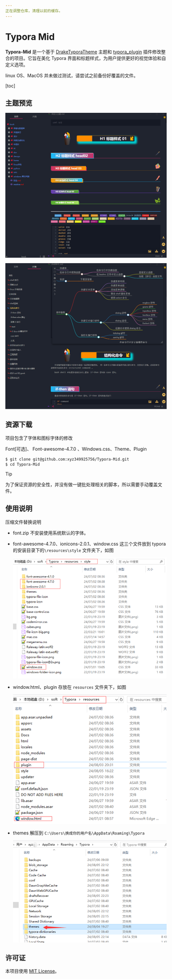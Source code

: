 ```yaml
---
正在调整仓库，清理以前的缓存。
---
```


# Typora Mid

**Typora-Mid** 是一个基于 [DrakeTyporaTheme](https://github.com/liangjingkanji/DrakeTyporaTheme) 主题和 [typora_plugin](https://github.com/obgnail/typora_plugin) 插件修改整合的项目。它旨在美化 Typora 界面和标题样式，为用户提供更好的视觉体验和自定义选项。

linux OS、MacOS 并未做过测试，请尝试之前备份好覆盖的文件。

[toc]

## 主题预览

![image-20240805221400275](./.readme.assets/image-20240805221400275.png)

![image-20240805221515120](./.readme.assets/image-20240805221515120.png)



## 资源下载

项目包含了字体和图标字体的修改

Font[可选]、 Font-awesome-4.7.0 、Windows.css、Theme、Plugin

```shell
$ git clone git@github.com:xyz349925756/Typora-Mid.git
$ cd Typora-Mid
```

> [!tip]
>
> 为了保证资源的安全性，并没有做一键批处理相关的脚本，所以需要手动覆盖文件。

## 使用说明

压缩文件替换说明

- font.zip 不安装使用系统默认的字体。

- font-awesome-4.7.0、ionicons-2.0.1、window.css 这三个文件放到 typora 的安装目录下的`\resources\style` 文件夹下，如图

  ![image-20240805221953206](./.readme.assets/image-20240805221953206.png)

- window.html、plugin 存放在 `resources` 文件夹下，如图

  ![image-20240805222137381](./.readme.assets/image-20240805222137381.png)

- themes 解压到 `C:\Users\换成你的用户名\AppData\Roaming\Typora`

  ![image-20240805222339944](./.readme.assets/image-20240805222339944.png)



## 许可证

本项目使用 [MIT License](https://opensource.org/licenses/MIT)。

